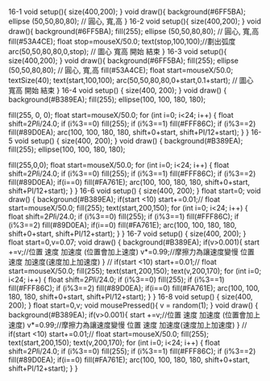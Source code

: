 16-1
void setup(){
  size(400,200);
}
void draw(){
  background(#6FF5BA);
  ellipse (50,50,80,80);
//       圓心, 寬,高 
}
16-2
void setup(){
  size(400,200);
}
void draw(){
  background(#6FF5BA);
  fill(255);
  ellipse (50,50,80,80);
//       圓心, 寬,高 
  fill(#53A4CE);
  float stop=mouseX/50.0;
  text(stop,100,100);//劃出弧度
  arc(50,50,80,80,0,stop);
  //  圖心  寬高 開始 結束
}
16-3
void setup(){
  size(400,200);
}
void draw(){
  background(#6FF5BA);
  fill(255);
  ellipse (50,50,80,80);
//       圓心, 寬,高 
  fill(#53A4CE);
  float start=mouseX/50.0;
  textSize(40);
  text(start,100,100);
  arc(50,50,80,80,0+start,0.1+start);
  //  圖心  寬高 開始 結束
}
16-4
void setup() {
  size(400, 200);
}
void draw() {
  background(#B389EA);
  fill(255);
  ellipse(100, 100, 180, 180);

  fill(255, 0, 0);
  float start=mouseX/50.0;
  for (int i=0; i<24; i++) {
    float shift=2*PI*i/24.0;
    if (i%3==0) fill(255);
    if (i%3==1) fill(#FFF86C);
    if (i%3==2) fill(#89D0EA);
    arc(100, 100, 180, 180, shift+0+start, shift+PI/12+start);
  }
}
16-5
void setup() {
  size(400, 200);
}
void draw() {
  background(#B389EA);
  fill(255);
  ellipse(100, 100, 180, 180);

  fill(255,0,0);
  float start=mouseX/50.0;
  for (int i=0; i<24; i++) {
    float shift=2*PI*i/24.0;
    if (i%3==0) fill(255);
    if (i%3==1) fill(#FFF86C);
    if (i%3==2) fill(#89D0EA);
    if(i==0) fill(#FA761E);
    arc(100, 100, 180, 180, shift+0+start, shift+PI/12+start);
  }
}
16-6
void setup() {
  size(400, 200);
}
float start=0;
void draw() {
  background(#B389EA);
  if(start <10) start+=0.01;// float start=mouseX/50.0;
  fill(255);
  text(start,200,150);
  for (int i=0; i<24; i++) {
    float shift=2*PI*i/24.0;
    if (i%3==0) fill(255);
    if (i%3==1) fill(#FFF86C);
    if (i%3==2) fill(#89D0EA);
    if(i==0) fill(#FA761E);
    arc(100, 100, 180, 180, shift+0+start, shift+PI/12+start);
  }
}
16-7
void setup() {
  size(400, 200);
}
float start=0,v=0.07;
void draw() {
  background(#B389EA);
  if(v>0.001){
  start +=v;//位置 速度 加速度 (位置會加上速度)
  v*=0.99;//摩擦力為讓速度變慢 位置 速度 加速度(速度加上加速度)
  }
 // if(start <10) start+=0.01;// float start=mouseX/50.0;
  fill(255);
  text(start,200,150);
  text(v,200,170);
  for (int i=0; i<24; i++) {
    float shift=2*PI*i/24.0;
    if (i%3==0) fill(255);
    if (i%3==1) fill(#FFF86C);
    if (i%3==2) fill(#89D0EA);
    if(i==0) fill(#FA761E);
    arc(100, 100, 180, 180, shift+0+start, shift+PI/12+start);
  }
}
16-8
void setup() {
  size(400, 200);
}
float start=0,v;
void mousePressed(){
  v = random(1);
}
void draw() {
  background(#B389EA);
  if(v>0.001){
  start +=v;//位置 速度 加速度 (位置會加上速度)
  v*=0.99;//摩擦力為讓速度變慢 位置 速度 加速度(速度加上加速度)
  }
 // if(start <10) start+=0.01;// float start=mouseX/50.0;
  fill(255);
  text(start,200,150);
  text(v,200,170);
  for (int i=0; i<24; i++) {
    float shift=2*PI*i/24.0;
    if (i%3==0) fill(255);
    if (i%3==1) fill(#FFF86C);
    if (i%3==2) fill(#89D0EA);
    if(i==0) fill(#FA761E);
    arc(100, 100, 180, 180, shift+0+start, shift+PI/12+start);
  }
}
